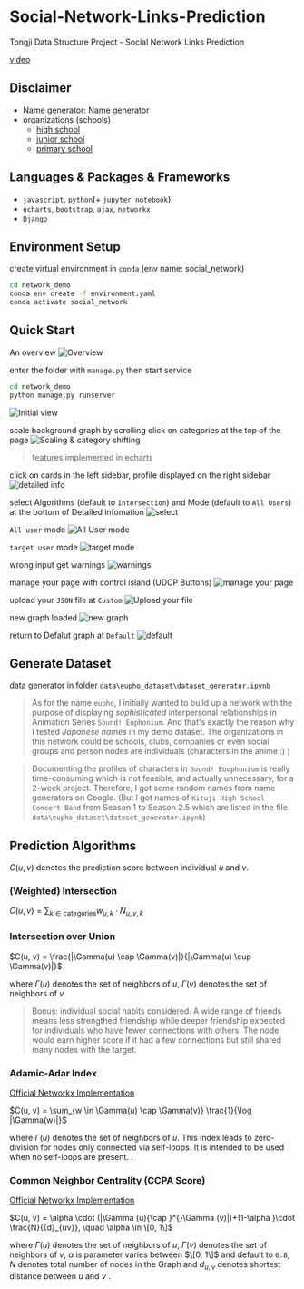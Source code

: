 # Social-Network-Links-Prediction
Tongji Data Structure Project - Social Network Links Prediction


[video](https://www.bilibili.com/video/BV1mP41187tY/?spm_id_from=333.999.0.0&vd_source=d0416378a50b5f05a80e1ed2ccc0792f)

## Disclaimer
- Name generator: [Name generator](https://www.namechef.co/zh/name-generator/japanese/?gender=any&last_name_type=random&last_name=&popularity%5B%5D=any)
- organizations (schools)
    - [high school](https://ja.wikipedia.org/wiki/%E4%BA%AC%E9%83%BD%E5%BA%9C%E9%AB%98%E7%AD%89%E5%AD%A6%E6%A0%A1%E4%B8%80%E8%A6%A7)
    - [junior school](https://ja.wikipedia.org/wiki/%E4%BA%AC%E9%83%BD%E5%BA%9C%E4%B8%AD%E5%AD%A6%E6%A0%A1%E4%B8%80%E8%A6%A7)
    - [primary school](https://ja.wikipedia.org/wiki/%E4%BA%AC%E9%83%BD%E5%BA%9C%E5%B0%8F%E5%AD%A6%E6%A0%A1%E4%B8%80%E8%A6%A7)

## Languages & Packages & Frameworks
- `javascript`, `python`(+ `jupyter notebook`)
- `echarts`, `bootstrap`, `ajax`, `networkx`
- `Django`

## Environment Setup

create virtual environment in `conda` (env name: social_network)
```cmd
cd network_demo
conda env create -f environment.yaml
conda activate social_network
```


## Quick Start
An overview
![Overview](/pages/overview.png)


enter the folder with `manage.py` then start service
```cmd
cd network_demo
python manage.py runserver
```
![Initial view](/pages/initial.png)


scale background graph by scrolling
click on categories at the top of the page
![Scaling & category shifting](/pages/scale.png)
> features implemented in echarts


click on cards in the left sidebar, profile displayed on the right sidebar
![detailed info](/pages/details.png)


select Algorithms (default to `Intersection`) and Mode (default to `All Users`) at the bottom of Detailed infomation
![select](/pages/algorithms.png)


`All user` mode
![All User mode](/pages/all_users.png)


`target user` mode
![target mode](/pages/target_user.png)


wrong input get warnings
![warnings](/pages/warnings.png)


manage your page with control island (UDCP Buttons)
![manage your page](/pages/page_management.png)


upload your `JSON` file at `Custom`
![Upload your file](/pages/upload.png)

new graph loaded
![new graph](/pages/new_graph.png)


return to Defalut graph at `Default`
![default](/pages/default.png)


## Generate Dataset
data generator in folder `data\eupho_dataset\dataset_generator.ipynb`

> As for the name `eupho`, I initially wanted to build up a network with the purpose of displaying *sophisticated* interpersonal relationships in Animation Series `Sound! Euphonium`. And that's exactly the reason why I tested *Japanese names* in my demo dataset. The organizations in this network could be schools, clubs, companies or even social groups and person nodes are individuals (characters in the anime :) )


>  Documenting the profiles of characters in `Sound! Euophonium` is really time-consuming which is not feasible, and actually unnecessary, for a 2-week project. Therefore, I got some random names from name generators on Google. (But I got names of `Kituji High School Concert Band` from Season 1 to Season 2.5 which are listed in the file `data\eupho_dataset\dataset_generator.ipynb`)


## Prediction Algorithms
$C(u, v)$ denotes the prediction score between individual $u$ and $v$.

### (Weighted) Intersection


$C(u, v) = \sum_{k \in \text{categories}} w_{u, k} \cdot N_{u, v, k}$

### Intersection over Union


$C(u, v) = \frac{|\Gamma(u) \cap \Gamma(v)|}{|\Gamma(u) \cup \Gamma(v)|}$


where $\Gamma(u)$ denotes the set of neighbors of $u$, $\Gamma(v)$ denotes the set of neighbors of $v$
> Bonus: individual social habits considered. A wide range of friends means less strengthed friendship while deeper friendship expected for individuals who have fewer connections with others. The node would earn higher score if it had a few connections but still shared many nodes with the target.


### Adamic-Adar Index
[Official Networkx Implementation](https://networkx.org/documentation/stable/reference/algorithms/generated/networkx.algorithms.link_prediction.adamic_adar_index.html)


$C(u, v) = \sum_{w \in \Gamma(u) \cap \Gamma(v)} \frac{1}{\log |\Gamma(w)|}$


where $\Gamma(u)$ denotes the set of neighbors of $u$. This index leads to zero-division for nodes only connected via self-loops. It is intended to be used when no self-loops are present.
.

### Common Neighbor Centrality (CCPA Score)
[Official Networkx Implementation](https://networkx.org/documentation/stable/reference/algorithms/generated/networkx.algorithms.link_prediction.common_neighbor_centrality.html)


$C(u, v) = \alpha \cdot (|\Gamma (u){\cap }^{}\Gamma (v)|)+(1-\alpha )\cdot \frac{N}{{d}_{uv}}, \quad \alpha \in \[0, 1\]$


where $\Gamma(u)$ denotes the set of neighbors of $u$, $\Gamma(v)$ denotes the set of neighbors of $v$, $\alpha$ is parameter varies between $\[0, 1\]$ and  default to `0.8`, $N$ denotes total number of nodes in the Graph and $d_{u, v}$ denotes shortest distance between $u$ and $v$ .








